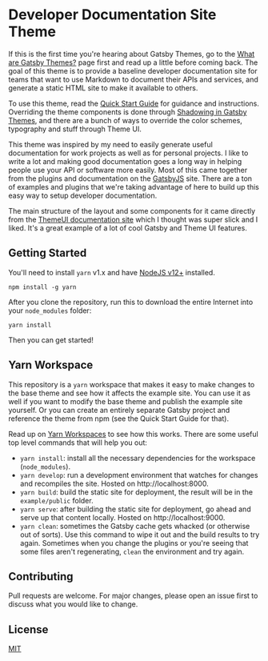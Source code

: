 # Developer Documentation Site Theme

If this is the first time you're hearing about Gatsby Themes, go to the [What are Gatsby Themes?](https://www.gatsbyjs.org/docs/themes/what-are-gatsby-themes/) page first and read up a little before coming back. The goal of this theme is to provide a baseline developer documentation site for teams that want to use Markdown to document their APIs and services, and generate a static HTML site to make it available to others.

To use this theme, read the [Quick Start Guide](gatsby-theme-devdoc/README.md) for guidance and instructions. Overriding the theme components is done through [Shadowing in Gatsby Themes](https://www.gatsbyjs.org/docs/themes/shadowing/), and there are a bunch of ways to override the color schemes, typography and stuff through Theme UI.

This theme was inspired by my need to easily generate useful documentation for work projects as well as for personal projects. I like to write a lot and making good documentation goes a long way in helping people use your API or software more easily. Most of this came together from the plugins and documentation on the [GatsbyJS](https://www.gatsbyjs.org/docs/) site. There are a ton of examples and plugins that we're taking advantage of here to build up this easy way to setup developer documentation.

The main structure of the layout and some components for it came directly from the [ThemeUI documentation site](https://github.com/system-ui/theme-ui/tree/v0.3.1/packages/docs) which I thought was super slick and I liked. It's a great example of a lot of cool Gatsby and Theme UI features.

## Getting Started

You'll need to install `yarn` v1.x and have [NodeJS v12+](https://nodejs.org/en/) installed.

```shell
npm install -g yarn
```

After you clone the repository, run this to download the entire Internet into your `node_modules` folder:

```shell
yarn install
```

Then you can get started!

## Yarn Workspace

This repository is a `yarn` workspace that makes it easy to make changes to the base theme and see how it affects the example site. You can use it as well if you want to modify the base theme and publish the example site yourself. Or you can create an entirely separate Gatsby project and reference the theme from npm (see the Quick Start Guide for that).

Read up on [Yarn Workspaces](https://classic.yarnpkg.com/en/docs/workspaces/) to see how this works. There are some useful top level commands that will help you out:

* `yarn install`: install all the necessary dependencies for the workspace (`node_modules`).
* `yarn develop`: run a development environment that watches for changes and recompiles the site. Hosted on http://localhost:8000.
* `yarn build`: build the static site for deployment, the result will be in the `example/public` folder.
* `yarn serve`: after building the static site for deployment, go ahead and serve up that content locally. Hosted on http://localhost:9000.
* `yarn clean`: sometimes the Gatsby cache gets whacked (or otherwise out of sorts). Use this command to wipe it out and the build results to try again. Sometimes when you change the plugins or you're seeing that some files aren't regenerating, `clean` the environment and try again.

## Contributing

Pull requests are welcome. For major changes, please open an issue first to discuss what you would like to change.

## License

[MIT](LICENSE)